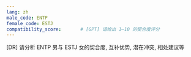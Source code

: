 ```yaml
---
lang: zh
male_code: ENTP
female_code: ESTJ
compatibility_score:       # [GPT] 请给出 1–10 的契合度评分
---
```


[DR] 请分析 ENTP 男与 ESTJ 女的契合度, 互补优势, 潜在冲突, 相处建议等


